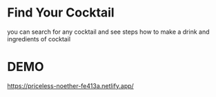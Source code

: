 # Find Your Cocktail
you can search for any cocktail and see steps how  to make a drink and ingredients of cocktail
# DEMO 
https://priceless-noether-fe413a.netlify.app/

